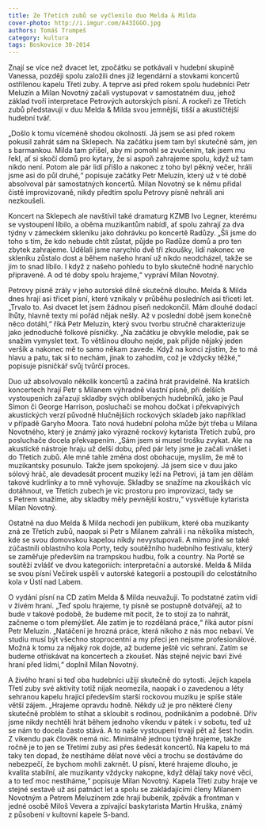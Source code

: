 ```yaml
---
title: Ze Třetích zubů se vyčlenilo duo Melda & Milda
cover-photo: http://i.imgur.com/A43IGGO.jpg
authors: Tomáš Trumpeš
category: kultura
tags: Boskovice 30-2014 
---
```


Znají se více než dvacet let, zpočátku se potkávali v hudební skupině Vanessa, později spolu založili dnes již legendární a stovkami koncertů ostřílenou kapelu Třetí zuby. A teprve asi před rokem spolu hudebníci Petr Meluzín a Milan Novotný začali vystupovat v samostatném duu, jehož základ tvoří interpretace Petrových autorských písní. A rockeři ze Třetích zubů představují v duu Melda & Milda svou jemnější, tišší a akustičtější hudební tvář.

„Došlo k tomu víceméně shodou okolností. Já jsem se asi před rokem pokusil zahrát sám na Sklepech. Na začátku jsem tam byl skutečně sám, jen s barmankou. Milda tam přišel, aby mi pomohl se zvučením, tak jsem mu řekl, ať si skočí domů pro kytary, že si aspoň zahrajeme spolu, když už tam nikdo není. Potom ale pár lidí přišlo a nakonec z toho byl pěkný večer, hráli jsme asi do půl druhé,“ popisuje začátky Petr Meluzín, který už v té době absolvoval pár samostatných koncertů. Milan Novotný se k němu přidal čistě improvizovaně, nikdy předtím spolu Petrovy písně nehráli ani nezkoušeli.

Koncert na Sklepech ale navštívil také dramaturg KZMB Ivo Legner, kterému se vystoupení líbilo, a oběma muzikantům nabídl, ať spolu zahrají za dva týdny v zámeckém skleníku jako dohrávku po koncertě Radůzy. „Šli jsme do toho s tím, že kdo nebude chtít zůstat, půjde po Radůze domů a pro ten zbytek zahrajeme. Udělali jsme narychlo dvě tři zkoušky, lidí nakonec ve skleníku zůstalo dost a během našeho hraní už nikdo neodcházel, takže se jim to snad líbilo. I když z našeho pohledu to bylo skutečně hodně narychlo připravené. A od té doby spolu hrajeme,“ vypráví Milan Novotný.

Petrovy písně zrály v jeho autorské dílně skutečně dlouho. Melda & Milda dnes hrají asi třicet písní, které vznikaly v průběhu posledních asi třiceti let. „Trvalo to. Asi dvacet let jsem žádnou píseň nedokončil. Mám dlouhé dodací lhůty, hlavně texty mi pořád nějak nešly. Až v poslední době jsem konečně něco dotáhl,“ říká Petr Meluzín, který svou tvorbu stručně charakterizuje jako jednoduché folkové písničky. „Na začátku je obvykle melodie, pak se snažím vymyslet text. To většinou dlouho nejde, pak přijde nějaký jeden veršík a nakonec mě to samo někam zavede. Když na konci zjistím, že to má hlavu a patu, tak si to nechám, jinak to zahodím, což je vždycky těžké,“ popisuje písničkář svůj tvůrčí proces.

Duo už absolvovalo několik koncertů a začíná hrát pravidelně. Na kratších koncertech hrají Petr s Milanem výhradně vlastní písně, při delších vystoupeních zařazují skladby svých oblíbených hudebníků, jako je Paul Simon či George Harrison, posluchači se mohou dočkat i překvapivých akustických verzí původně hlučnějších rockových skladeb jako například v případě Garyho Moora. Tato nová hudební poloha může být třeba u Milana Novotného, který je známý jako výrazně rockový kytarista Třetích zubů, pro posluchače docela překvapením. „Sám jsem si musel trošku zvykat. Ale na akustické nástroje hraju už delší dobu, před pár lety jsme je začali vnášet i do Třetích zubů. Ale mně tahle změna dost obohacuje, myslím, že mě to muzikantsky posunulo. Takže jsem spokojený. Já jsem sice v duu jako sólový hráč, ale devadesát procent muziky leží na Petrovi, já tam jen dělám takové kudrlinky a to mně vyhovuje. Skladby se snažíme na zkouškách víc dotáhnout, ve Třetích zubech je víc prostoru pro improvizaci, tady se s Petrem snažíme, aby skladby měly pevnější kostru,“ vysvětluje kytarista Milan Novotný.

Ostatně na duo Melda & Milda nechodí jen publikum, které oba muzikanty zná ze Třetích zubů, naopak si Petr s Milanem zahráli i na několika místech, kde se svou domovskou kapelou nikdy nevystupovali. A mimo jiné se také zúčastnili oblastního kola Porty, tedy soutěžního hudebního festivalu, který se zaměřuje především na trampskou hudbu, folk a country. Na Portě se soutěží zvlášť ve dvou kategoriích: interpretační a autorské. Melda & Milda se svou písní Večírek uspěli v autorské kategorii a postoupili do celostátního kola v Ústí nad Labem.

O vydání písní na CD zatím Melda & Milda neuvažují. To podstatné zatím vidí v živém hraní. „Teď spolu hrajeme, ty písně se postupně dotvářejí, až to bude v takové podobě, že budeme mít pocit, že to stojí za to nahrát, začneme o tom přemýšlet. Ale zatím je to rozdělaná práce,“ říká autor písní Petr Meluzín. „Natáčení je hrozná práce, která nikoho z nás moc nebaví. Ve studiu musí být všechno stoprocentní a my přeci jen nejsme profesionálové. Možná k tomu za nějaký rok dojde, až budeme ještě víc sehraní. Zatím se budeme otřískávat na koncertech a zkoušet. Nás stejně nejvíc baví živé hraní před lidmi,“ doplnil Milan Novotný.

A živého hraní si teď oba hudebníci užijí skutečně do sytosti. Jejich kapela Třetí zuby své aktivity totiž nijak neomezila, naopak i o zavedenou a léty sehranou kapelu hrající především starší rockovou muziku je spíše stále větší zájem. „Hrajeme opravdu hodně. Někdy už je pro některé členy skutečně problém to stíhat a skloubit s rodinou, podnikáním a podobně. Dřív jsme nikdy nechtěli hrát během jednoho víkendu v pátek i v sobotu, teď už se nám to docela často stává. A to naše vystoupení trvají pět až šest hodin. Z víkendu pak člověk nemá nic. Minimálně jednou týdně hrajeme, takže ročně je to jen se Třetími zuby asi přes šedesát koncertů. Na kapelu to má taky ten dopad, že nestíháme dělat nové věci a trochu se dostáváme do nebezpečí, že bychom mohli zakrnět. U písní, které hrajeme dlouho, je kvalita stabilní, ale muzikanty vždycky nakopne, když dělají taky nové věci, a to teď moc nestíháme,“ popisuje Milan Novotný. Kapela Třetí zuby hraje ve stejné sestavě už asi patnáct let a spolu se zakládajícími členy Milanem Novotným a Petrem Meluzínem zde hrají bubeník, zpěvák a frontman v jedné osobě Miloš Vevera a zpívající baskytarista Martin Hruška, známý z působení v kultovní kapele S-band.
